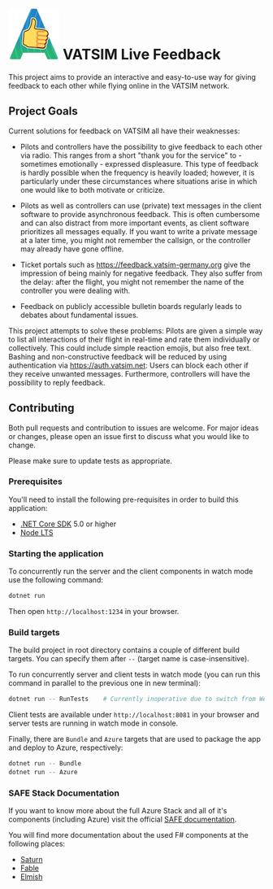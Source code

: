 # <img src="https://raw.githubusercontent.com/frankebersoll/vatsim-live-feedback/main/src/Client/public/FeedbackLogo.png" width="100" height="100"> VATSIM Live Feedback

This project aims to provide an interactive and easy-to-use way for giving feedback to each other
while flying online in the VATSIM network.

## Project Goals

Current solutions for feedback on VATSIM all have their weaknesses:

- Pilots and controllers have the possibility to give feedback to each other via radio. This ranges
  from a short "thank you for the service" to - sometimes emotionally - expressed displeasure. This
  type of feedback is hardly possible when the frequency is heavily loaded; however, it is particularly
  under these circumstances where situations arise in which one would like to both motivate or criticize.

- Pilots as well as controllers can use (private) text messages in the client software to provide
  asynchronous feedback. This is often cumbersome and can also distract from more important events, as
  client software prioritizes all messages equally. If you want to write a private message at a later
  time, you might not remember the callsign, or the controller may already have gone offline.

- Ticket portals such as https://feedback.vatsim-germany.org give the impression of being mainly for
  negative feedback. They also suffer from the delay: after the flight, you might not remember the name
  of the controller you were dealing with.

- Feedback on publicly accessible bulletin boards regularly leads to debates about fundamental issues.

This project attempts to solve these problems: Pilots are given a simple way to list all interactions
of their flight in real-time and rate them individually or collectively. This could include simple reaction
emojis, but also free text. Bashing and non-constructive feedback will be reduced by using authentication
via https://auth.vatsim.net: Users can block each other if they receive unwanted messages. Furthermore,
controllers will have the possibility to reply feedback.

## Contributing

Both pull requests and contribution to issues are welcome. For major ideas or changes, please open an issue
first to discuss what you would like to change.

Please make sure to update tests as appropriate.

### Prerequisites

You'll need to install the following pre-requisites in order to build this application:

* [.NET Core SDK](https://www.microsoft.com/net/download) 5.0 or higher
* [Node LTS](https://nodejs.org/en/download/)

### Starting the application

To concurrently run the server and the client components in watch mode use the following command:

```bash
dotnet run
```

Then open `http://localhost:1234` in your browser.

### Build targets

The build project in root directory contains a couple of different build targets. You can specify them after `--` (target name is case-insensitive).

To run concurrently server and client tests in watch mode (you can run this command in parallel to the previous one in new terminal):

```bash
dotnet run -- RunTests    # Currently inoperative due to switch from Webpack to Parcel (PR welcome!)
```

Client tests are available under `http://localhost:8081` in your browser and server tests are running in watch mode in console.

Finally, there are `Bundle` and `Azure` targets that are used to package the app and deploy to Azure, respectively:

```bash
dotnet run -- Bundle
dotnet run -- Azure
```

### SAFE Stack Documentation

If you want to know more about the full Azure Stack and all of it's components (including Azure) visit the official [SAFE documentation](https://safe-stack.github.io/docs/).

You will find more documentation about the used F# components at the following places:

* [Saturn](https://saturnframework.org/)
* [Fable](https://fable.io/docs/)
* [Elmish](https://elmish.github.io/elmish/)
